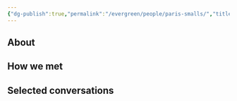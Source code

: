```yaml
---
{"dg-publish":true,"permalink":"/evergreen/people/paris-smalls/","title":"CEO","tags":["c_level","people","geo_eco"]}
---
```


## About


## How we met


## Selected conversations
